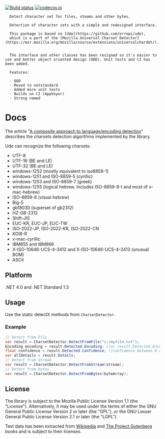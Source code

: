 [![Build status](https://ci.appveyor.com/api/projects/status/ouo7t319ixcokxer/branch/master?svg=true)](https://ci.appveyor.com/project/304NotModified/ude/branch/master)
[![codecov.io](https://codecov.io/github/UniversalCharsetDetector/ude/coverage.svg?branch=master)](https://codecov.io/github/UniversalCharsetDetector/ude?branch=master)

      Detect character set for files, steams and other bytes.

      Detection of character sets with a simple and redesigned interface.

      This package is based on [Ude](https://github.com/errepi/ude),
      which is a port of the [Mozilla Universal Charset Detector](https://mxr.mozilla.org/mozilla/source/extensions/universalchardet/).

            
      The interface and other classes has been resigned so it's easier to use and better object oriented design (OOD). Unit tests and CI has been added.

      Features:

      - OOD
      - Moved to netstandard
      - Added more unit tests
      - Builds on CI (AppVeyor)
      - Strong named


# Docs

The article "[A composite approach to language/encoding detection](http://www.mozilla.org/projects/intl/UniversalCharsetDetection.html)" describes the charsets detection algorithms implemented by the library.

Ude can recognize the following charsets:

* UTF-8
* UTF-16 (BE and LE)
* UTF-32 (BE and LE)
* windows-1252 (mostly equivalent to iso8859-1)
* windows-1251 and ISO-8859-5 (cyrillic)
* windows-1253 and ISO-8859-7 (greek)
* windows-1255 (logical hebrew. Includes ISO-8859-8-I and most of x-mac-hebrew)
* ISO-8859-8 (visual hebrew)
* Big-5
* gb18030 (superset of gb2312)
* HZ-GB-2312
* Shift-JIS
* EUC-KR, EUC-JP, EUC-TW
* ISO-2022-JP, ISO-2022-KR, ISO-2022-CN
* KOI8-R
* x-mac-cyrillic
* IBM855 and IBM866
* X-ISO-10646-UCS-4-3412 and X-ISO-10646-UCS-4-2413 (unusual BOM)
* ASCII

## Platform
.NET 4.0 and .NET Standard 1.3

## Usage

Use the static detectX methods from `CharsetDetector`.

### Example

```c#
// Detect from File
var result = CharsetDetector.DetectFromFile("c:/myfile.txt");
Encoding encoding = result.Detected.Encoding; //or result.Detected.EncodingName
float confidence = result.Detected.Confidence; //confidence between 0 and 1
var allDetails = result.Details;
// Detect from Stream
var result = CharsetDetector.DetectFromStream(stream);
// Detect from bytes
var result = CharsetDetector.DetectFromBytes(byteArray);

```

## License

The library is subject to the Mozilla Public License Version 1.1 (the "License"). Alternatively, it may be used under the terms of either the GNU General Public License Version 2 or later (the "GPL"), or the GNU Lesser General Public License Version 2.1 or later (the "LGPL").

Test data has been extracted from [Wikipedia](http://wikipedia.org) and [The Project Gutenberg](http://www.gutenberg.org/) books and is subject to their licenses.
